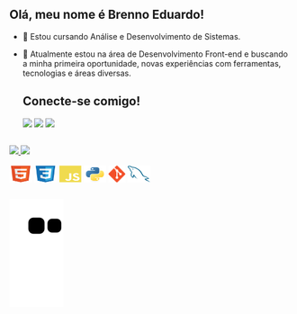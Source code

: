 ##
<h2>Olá, meu nome é Brenno Eduardo!</h2>


- 🔭 Estou cursando Análise e Desenvolvimento de Sistemas.
- 🌱 Atualmente estou na área de Desenvolvimento Front-end e buscando a minha primeira oportunidade, novas experiências com ferramentas, tecnologias e áreas diversas.

   <h2>Conecte-se comigo!</h2>
   <a href="https://www.linkedin.com/in/brennoeduardo/" target="_blank"><img src="https://img.shields.io/badge/-LinkedIn-%230077B5?style=for-the-badge&logo=linkedin&logoColor=white" target="_blank"></a> 
   <a href = "mailto:brennobesc@gmail.com"><img src="https://img.shields.io/badge/-Gmail-%23333?style=for-the-badge&logo=gmail&logoColor=white" target="_blank"></a>
   <a href="https://www.instagram.com/brennozzo/" target="_blank"><img src="https://img.shields.io/badge/-Instagram-%23E4405F?style=for-the-badge&logo=instagram&logoColor=white" target="_blank"></a>
##
<div>
  <a href="https://github.com/brennoeduardo">
  <img height="180em" src="https://github-readme-stats.vercel.app/api?username=brennoeduardo&show_icons=true&theme=dark&include_all_commits=true&count_private=true"/>  <img height="180em" src="https://github-readme-stats.vercel.app/api/top-langs/?username=brennoeduardo&layout=compact&langs_count=7&theme=dark"/>
  </a>
</div>
<div style='display> inline_block'><br>
  <img align="center" alt="Brenno-HTML" height="30" width="40" src="https://raw.githubusercontent.com/devicons/devicon/master/icons/html5/html5-original.svg">
  <img align="center" alt="Brenno-CSS" height="30" width="40" src="https://raw.githubusercontent.com/devicons/devicon/master/icons/css3/css3-original.svg">
  <img align="center" alt="Brenno-Js" height="30" width="40" src="https://raw.githubusercontent.com/devicons/devicon/master/icons/javascript/javascript-plain.svg">
  <img align="center" alt="Brenno-Python" height="30" width="40" src="https://raw.githubusercontent.com/devicons/devicon/master/icons/python/python-original.svg">
  <img align="center" alt="Brenno-GIT" height="30" width"40" src="https://raw.githubusercontent.com/devicons/devicon/1119b9f84c0290e0f0b38982099a2bd027a48bf1/icons/git/git-original.svg">
  <img align="center" alt="Brenno-MySQL" height="30" width="40" src="https://raw.githubusercontent.com/devicons/devicon/1119b9f84c0290e0f0b38982099a2bd027a48bf1/icons/mysql/mysql-original.svg">
    
  </div>
  
##
<div style='display> inline_block'>
  
  
  ![Snake animation](https://github.com/brennoeduardo/brennoeduardo/blob/output/github-contribution-grid-snake.svg)
  </div>
  
  
